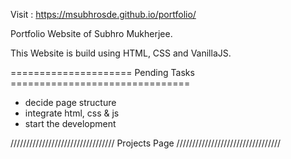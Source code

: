 Visit :
https://msubhrosde.github.io/portfolio/

Portfolio Website of Subhro Mukherjee.

This Website is build using HTML, CSS and VanillaJS.

===================== Pending Tasks ===============================

- decide page structure
- integrate html, css & js
- start the development

/////////////////////////////////
Projects Page
/////////////////////////////////
